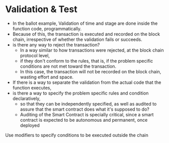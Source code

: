 # Validation & Test

- In the ballot example, Validation of time and stage are done inside the function code, programmatically. 
- Because of this, the transaction is executed and recorded on the block chain, irrespective of whether the validation fails or succeeds. 
- is there any way to reject the transaction? 
	- In a way similar to how transactions were rejected, at the block chain protocol level, 
	- if they don't conform to the rules, that is, if the problem specific conditions are not met toward the transaction. 
	- In this case, the transaction will not be recorded on the block chain, wasting effort and space. 
- If there is a way to separate the validation from the actual code that the function executes, 
- is there a way to specify the problem specific rules and condition declaratively,
	-  so that they can be independently specified, as well as audited to assure that the smart contract does what it's supposed to do? 
	- Auditing of the Smart Contract is specially critical, since a smart contract is expected to be autonomous and permanent, once deployed

Use modifiers to specify conditions to be executed outside the chain

